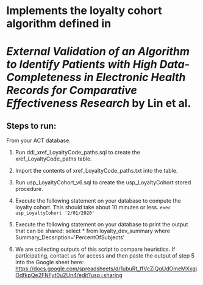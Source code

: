 # Implements the loyalty cohort algorithm defined in 
# *External Validation of an Algorithm to Identify Patients with High Data-Completeness in Electronic Health Records for Comparative Effectiveness Research* by Lin et al.

## Steps to run:

From your ACT database.

1) Run ddl_xref_LoyaltyCode_paths.sql to create the xref_LoyaltyCode_paths table.
2) Import the contents of xref_LoyaltyCode_paths.txt into the table.
3) Run usp_LoyaltyCohort_v6.sql to create the usp_LoyaltyCohort stored procedure.
4) Execute the following statement on your database to compute the loyalty cohort. This should take about 10 minutes or less.
		 `exec usp_LoyaltyCohort '2/01/2020' `
5) Execute the following statement on your database to print the output that can be shared:
	select * from loyalty_dev_summary where Summary_Decsription='PercentOfSubjects'

6) We are collecting outputs of this script to compare heuristics. If participating, contact us for access and then paste the output of step 5 into the Google sheet here:
https://docs.google.com/spreadsheets/d/1ubuRt_ffVcZiQgUdOmeMXxgjOdfkpQe2FNFyt0u2Un4/edit?usp=sharing

